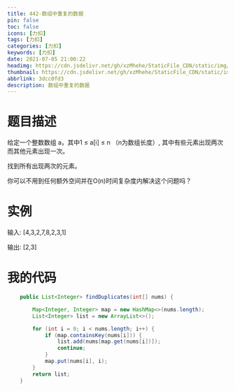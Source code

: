 ```yaml
---
title: 442-数组中重复的数据
pin: false
toc: false
icons: [力扣]
tags: [力扣]
categories: [力扣]
keywords: [力扣]
date: 2021-07-05 21:00:22
headimg: https://cdn.jsdelivr.net/gh/xzMhehe/StaticFile_CDN/static/img/20210704103636.jpg
thumbnail: https://cdn.jsdelivr.net/gh/xzMhehe/StaticFile_CDN/static/img/20210704103636.jpg
abbrlink: 3dcc0fd3
description: 数组中重复的数据
---
```

# 题目描述
给定一个整数数组 a，其中1 ≤ a[i] ≤ n （n为数组长度）, 其中有些元素出现两次而其他元素出现一次。

找到所有出现两次的元素。

你可以不用到任何额外空间并在O(n)时间复杂度内解决这个问题吗？


# 实例
输入:
[4,3,2,7,8,2,3,1]

输出:
[2,3]



# 我的代码

```java
    public List<Integer> findDuplicates(int[] nums) {

        Map<Integer, Integer> map = new HashMap<>(nums.length);
        List<Integer> list = new ArrayList<>();

        for (int i = 0; i < nums.length; i++) {
            if (map.containsKey(nums[i])) {
                list.add(nums[map.get(nums[i])]);
                continue;
            }
            map.put(nums[i], i);
        }
        return list;
    }
```